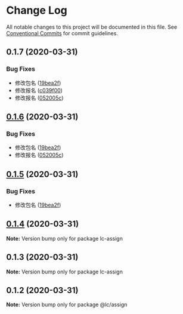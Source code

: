# Change Log

All notable changes to this project will be documented in this file.
See [Conventional Commits](https://conventionalcommits.org) for commit guidelines.

## 0.1.7 (2020-03-31)


### Bug Fixes

* 修改包名 ([19bea2f](https://github.com/echoLC/utils-monorepo/commit/19bea2fb9587bfc623d2ad8fb797211b529f0bdf))
* 修改报名 ([c039f00](https://github.com/echoLC/utils-monorepo/commit/c039f0029d58ec858784163d483b826c925a5cd0))
* 修改报名 ([052005c](https://github.com/echoLC/utils-monorepo/commit/052005ccecc2e66574a0fd61e1e17dd53b819ad3))





## [0.1.6](https://github.com/echoLC/utils-monorepo/compare/lc-assign@0.1.4...lc-assign@0.1.6) (2020-03-31)


### Bug Fixes

* 修改包名 ([19bea2f](https://github.com/echoLC/utils-monorepo/commit/19bea2fb9587bfc623d2ad8fb797211b529f0bdf))
* 修改报名 ([052005c](https://github.com/echoLC/utils-monorepo/commit/052005ccecc2e66574a0fd61e1e17dd53b819ad3))





## [0.1.5](https://github.com/echoLC/utils-monorepo/compare/@lc/assign@0.1.2...@lc/assign@0.1.5) (2020-03-31)


### Bug Fixes

* 修改包名 ([19bea2f](https://github.com/echoLC/utils-monorepo/commit/19bea2fb9587bfc623d2ad8fb797211b529f0bdf))





## [0.1.4](https://github.com/echoLC/utils-monorepo/compare/lc-assign@0.1.3...lc-assign@0.1.4) (2020-03-31)

**Note:** Version bump only for package lc-assign





## 0.1.3 (2020-03-31)

**Note:** Version bump only for package lc-assign





## 0.1.2 (2020-03-31)

**Note:** Version bump only for package @lc/assign
